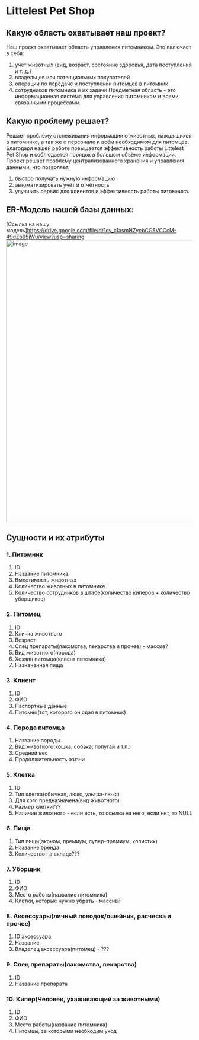 # Littelest Pet Shop
## Какую область охватывает наш проект?
  Наш проект охватывает область управления питомником. 
  Это включает в себя:
1) учёт животных (вид, возраст, состояние здоровья, дата поступления и т. д.)
2) владельцев или потенциальных покупателей
3) операции по передаче и поступлении питомцев в питомник
4) сотрудников питомника и их задачи
Предметная область - это информационная система для управления питомником и всеми связанными процессами.
## Какую проблему решает?
  Решает проблему отслеживания информации о животных, находящихся в питомнике, а так же о персонале и всём необходимом для питомцев. Благодаря нашей работе повышается эффективность работы Littelest Pet Shop и соблюдается порядок в большом объёме информации. Проект решает проблему централизованного хранения и управления данными, что позволяет:
1) быстро получать нужную информацию
2) автоматизировать учёт и отчётность
3) улучшить сервис для клиентов и эффективность работы питомника.

## ER-Модель нашей базы данных: 
[Ссылка на нашу модель]https://drive.google.com/file/d/1ov_c1asmNZycbCG5VCCcM-49dZb95jWu/view?usp=sharing
<img width="937" height="762" alt="image" src="https://github.com/user-attachments/assets/a3939e73-7cb6-48bb-9f94-b5f108fe38f0" />



## Сущности и их атрибуты
### 1. Питомник
1) ID
2) Название питомника
3) Вместимость животных
4) Количество животных в питомнике
5) Количество сотрудников в штабе(количество киперов + количество уборщиков)
### 2. Питомец
1) ID
2) Кличка животного
3) Возраст
4) Спец препараты(лакомства, лекарства и прочее) - массив?
5) Вид животного(порода)
6) Хозяин питомца(клиент питомника)
7) Назначенная пища
### 3. Клиент
1) ID
2) ФИО
3) Паспортные данные
4) Питомец(тот, которого он сдал в питомник)
### 4. Порода питомца
1) Название породы
2) Вид животного(кошка, собака, попугай и т.п.)
3) Средний вес
4) Продолжительность жизни
### 5. Клетка
1) ID
2) Тип клетка(обычная, люкс, ультра-люкс)
3) Для кого предназначена(вид животного)
4) Размер клетки???
5) Наличие животного - если есть, то ссылка на него, если нет, то NULL
### 6. Пища
1) Тип пищи(эконом, премиум, супер-премиум, холистик)
2) Название бренда
3) Количество на складе???
### 7. Уборщик
1) ID
2) ФИО
3) Место работы(название питомника)
4) Клетки, которые нужно убрать - массив?
### 8. Аксессуары(личный поводок/ошейник, расческа и прочее)
1) ID аксессуара
2) Название
3) Владелец аксессуара(питомец) - ???
### 9. Спец препараты(лакомства, лекарства)
1) ID
2) Название препарата
### 10. Кипер(Человек, ухаживающий за животными)
1) ID
2) ФИО
3) Место работы(название питомника)
4) Питомцы, за которыми необходим уход
